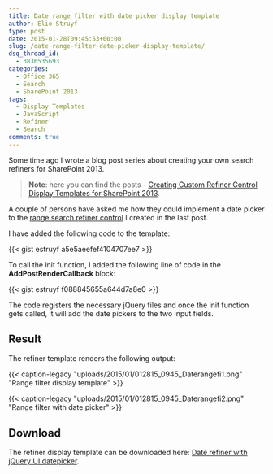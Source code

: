 ```yaml
---
title: Date range filter with date picker display template
author: Elio Struyf
type: post
date: 2015-01-28T09:45:53+00:00
slug: /date-range-filter-date-picker-display-template/
dsq_thread_id:
  - 3836535693
categories:
  - Office 365
  - Search
  - SharePoint 2013
tags:
  - Display Templates
  - JavaScript
  - Refiner
  - Search
comments: true
---
```


Some time ago I wrote a blog post series about creating your own search refiners for SharePoint 2013.

> **Note**: here you can find the posts - [Creating Custom Refiner Control Display Templates for SharePoint 2013](https://www.eliostruyf.com/creating-custom-refiner-control-display-templates-for-sharepoint-2013/).

A couple of persons have asked me how they could implement a date picker to the [range search refiner control](https://www.eliostruyf.com/part-7-working-ranges-search-refiner-control/) I created in the last post.

I have added the following code to the template:

{{< gist estruyf a5e5aeefef4104707ee7 >}}

To call the init function, I added the following line of code in the **AddPostRenderCallback** block:

{{< gist estruyf f088845655a644d7a8e0 >}}

The code registers the necessary jQuery files and once the init function gets called, it will add the date pickers to the two input fields.

## Result

The refiner template renders the following output:

{{< caption-legacy "uploads/2015/01/012815_0945_Daterangefi1.png" "Range filter display template" >}}

{{< caption-legacy "uploads/2015/01/012815_0945_Daterangefi2.png" "Range filter with date picker" >}}

## Download

The refiner display template can be downloaded here: [Date refiner with jQuery UI datepicker](https://github.com/SPCSR/DisplayTemplates/tree/master/Search%20Display%20Templates/Refiners/Date%20refiner%20with%20jQuery%20UI%20datepicker).